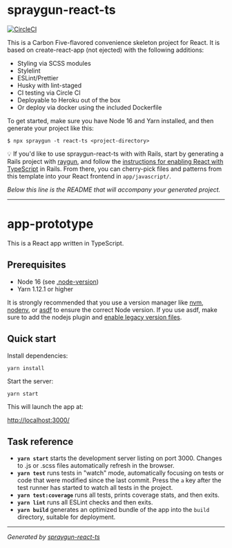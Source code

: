 # spraygun-react-ts

[![CircleCI](https://circleci.com/gh/carbonfive/spraygun-react-ts/tree/main.svg?style=shield)](https://circleci.com/gh/carbonfive/spraygun-react-ts/tree/main)

This is a Carbon Five-flavored convenience skeleton project for React. It is based on create-react-app (not ejected) with the following additions:

- Styling via SCSS modules
- Stylelint
- ESLint/Prettier
- Husky with lint-staged
- CI testing via Circle CI
- Deployable to Heroku out of the box
- Or deploy via docker using the included Dockerfile

To get started, make sure you have Node 16 and Yarn installed, and then generate your project like this:

```
$ npx spraygun -t react-ts <project-directory>
```

💡 If you'd like to use spraygun-react-ts with with Rails, start by generating a Rails project with [raygun](https://github.com/carbonfive/raygun), and follow the [instructions for enabling React with TypeScript](https://github.com/carbonfive/raygun#react-with-typescript) in Rails. From there, you can cherry-pick files and patterns from this template into your React frontend in `app/javascript/`.

_Below this line is the README that will accompany your generated project._

---

<!-- END SPRAYGUN BANNER -->

# app-prototype

This is a React app written in TypeScript.

## Prerequisites

- Node 16 (see [.node-version](./.node-version))
- Yarn 1.12.1 or higher

It is strongly recommended that you use a version manager like [nvm](https://github.com/nvm-sh/nvm), [nodenv](https://github.com/nodenv/nodenv), or [asdf](https://asdf-vm.com/) to ensure the correct Node version. If you use asdf, make sure to add the nodejs plugin and [enable legacy version files](https://github.com/asdf-vm/asdf-nodejs#nvmrc-and-node-version-files).

## Quick start

Install dependencies:

```
yarn install
```

Start the server:

```
yarn start
```

This will launch the app at:

<http://localhost:3000/>

## Task reference

- **`yarn start`** starts the development server listing on port 3000. Changes to .js or .scss files automatically refresh in the browser.
- **`yarn test`** runs tests in "watch" mode, automatically focusing on tests or code that were modified since the last commit. Press the `a` key after the test runner has started to watch all tests in the project.
- **`yarn test:coverage`** runs all tests, prints coverage stats, and then exits.
- **`yarn lint`** runs all ESLint checks and then exits.
- **`yarn build`** generates an optimized bundle of the app into the `build` directory, suitable for deployment.

---

_Generated by [spraygun-react-ts](https://github.com/carbonfive/spraygun-react-ts)_
